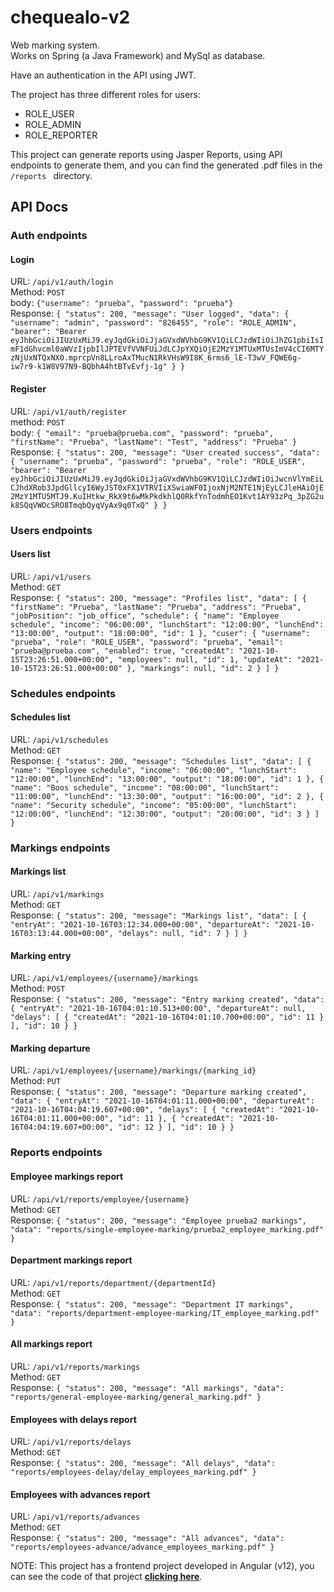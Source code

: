 # chequealo-v2
Web marking system.\
Works on Spring (a Java Framework) and MySql as database.

Have an authentication in the API using JWT.

The project has three different roles for users:
* ROLE_USER
* ROLE_ADMIN
* ROLE_REPORTER

This project can generate reports using Jasper Reports, using API endpoints to generate them, and you can find the generated .pdf files in the `/reports ` directory. 

## API Docs
### Auth endpoints
#### Login
URL: `/api/v1/auth/login`\
Method: `POST`\
body: `{"username": "prueba", "password": "prueba"}`\
Response: `{
"status": 200,
"message": "User logged",
"data": {
"username": "admin",
"password": "826455",
"role": "ROLE_ADMIN",
"bearer": "Bearer eyJhbGciOiJIUzUxMiJ9.eyJqdGkiOiJjaGVxdWVhbG9KV1QiLCJzdWIiOiJhZG1pbiIsImF1dGhvcml0aWVzIjpbIlJPTEVfVVNFUiJdLCJpYXQiOjE2MzY1MTUxMTUsImV4cCI6MTYzNjUxNTQxNX0.mprcpVn8LLroAxTMucN1RkVHsW9I8K_6rms6_lE-T3wV_FQWE6g-iw7r9-k1W8V97N9-BQbhA4htBTvEvfj-1g"
}
}`

#### Register
URL: `/api/v1/auth/register`\
method: `POST`\
body: `{
"email": "prueba@prueba.com",
"password": "prueba",
"firstName": "Prueba",
"lastName": "Test",
"address": "Prueba"
}`\
Response: `{
"status": 200,
"message": "User created success",
"data": {
"username": "prueba",
"password": "prueba",
"role": "ROLE_USER",
"bearer": "Bearer eyJhbGciOiJIUzUxMiJ9.eyJqdGkiOiJjaGVxdWVhbG9KV1QiLCJzdWIiOiJwcnVlYmEiLCJhdXRob3JpdGllcyI6WyJST0xFX1VTRVIiXSwiaWF0IjoxNjM2NTE1NjEyLCJleHAiOjE2MzY1MTU5MTJ9.KuIHtkw_RkX9t6wMkPkdkhlQ0RkfYnTodmhEO1Kvt1AY93zPq_3pZG2uk8SQqVWOcSRO8TmqbQyqVyAx9q0TxQ"
}
}`

### Users endpoints
#### Users list
URL: `/api/v1/users`\
Method: `GET`\
Response: `{
"status": 200,
"message": "Profiles list",
"data": [
{
"firstName": "Prueba",
"lastName": "Prueba",
"address": "Prueba",
"jobPosition": "job_office",
"schedule": {
"name": "Employee schedule",
"income": "06:00:00",
"lunchStart": "12:00:00",
"lunchEnd": "13:00:00",
"output": "18:00:00",
"id": 1
},
"cuser": {
"username": "prueba",
"role": "ROLE_USER",
"password": "prueba",
"email": "prueba@prueba.com",
"enabled": true,
"createdAt": "2021-10-15T23:26:51.000+00:00",
"employees": null,
"id": 1,
"updateAt": "2021-10-15T23:26:51.000+00:00"
},
"markings": null,
"id": 2
}
]
}`

### Schedules endpoints
#### Schedules list
URL: `/api/v1/schedules`\
Method: `GET`\
Response: `{
"status": 200,
"message": "Schedules list",
"data": [
{
"name": "Employee schedule",
"income": "06:00:00",
"lunchStart": "12:00:00",
"lunchEnd": "13:00:00",
"output": "18:00:00",
"id": 1
},
{
"name": "Boos schedule",
"income": "08:00:00",
"lunchStart": "11:00:00",
"lunchEnd": "13:30:00",
"output": "16:00:00",
"id": 2
},
{
"name": "Security schedule",
"income": "05:00:00",
"lunchStart": "12:00:00",
"lunchEnd": "12:30:00",
"output": "20:00:00",
"id": 3
}
]
}`

### Markings endpoints
#### Markings list
URL: `/api/v1/markings`\
Method: `GET`\
Response: `{
"status": 200,
"message": "Markings list",
"data": [
{
"entryAt": "2021-10-16T03:12:34.000+00:00",
"departureAt": "2021-10-16T03:13:44.000+00:00",
"delays": null,
"id": 7
}
]
}`

#### Marking entry
URL: `/api/v1/employees/{username}/markings`\
Method: `POST`\
Response: `{
"status": 200,
"message": "Entry marking created",
"data": {
"entryAt": "2021-10-16T04:01:10.513+00:00",
"departureAt": null,
"delays": [
{
"createdAt": "2021-10-16T04:01:10.700+00:00",
"id": 11
}
],
"id": 10
}
}`

#### Marking departure
URL: `/api/v1/employees/{username}/markings/{marking_id}`\
Method: `PUT`\
Response: `{
"status": 200,
"message": "Departure marking created",
"data": {
"entryAt": "2021-10-16T04:01:11.000+00:00",
"departureAt": "2021-10-16T04:04:19.607+00:00",
"delays": [
{
"createdAt": "2021-10-16T04:01:11.000+00:00",
"id": 11
},
{
"createdAt": "2021-10-16T04:04:19.607+00:00",
"id": 12
}
],
"id": 10
}
}`

### Reports endpoints
#### Employee markings report
URL: `/api/v1/reports/employee/{username}`\
Method: `GET`\
Response: `{
"status": 200,
"message": "Employee prueba2 markings",
"data": "reports/single-employee-marking/prueba2_employee_marking.pdf"
}`

#### Department markings report
URL: `/api/v1/reports/department/{departmentId}`\
Method: `GET`\
Response: `{
"status": 200,
"message": "Department IT markings",
"data": "reports/department-employee-marking/IT_employee_marking.pdf"
}`

#### All markings report
URL: `/api/v1/reports/markings`\
Method: `GET`\
Response: `{
"status": 200,
"message": "All markings",
"data": "reports/general-employee-marking/general_marking.pdf"
}`

#### Employees with delays report
URL: `/api/v1/reports/delays`\
Method: `GET`\
Response: `{
"status": 200,
"message": "All delays",
"data": "reports/employees-delay/delay_employees_marking.pdf"
}`

#### Employees with advances report
URL: `/api/v1/reports/advances`\
Method: `GET`\
Response: `{
"status": 200,
"message": "All advances",
"data": "reports/employees-advance/advance_employees_marking.pdf"
}`

NOTE: This project has a frontend project developed in Angular (v12), you can see the code of that project **[clicking here](https://gitlab.com/umg6/chequealo-v2)**.